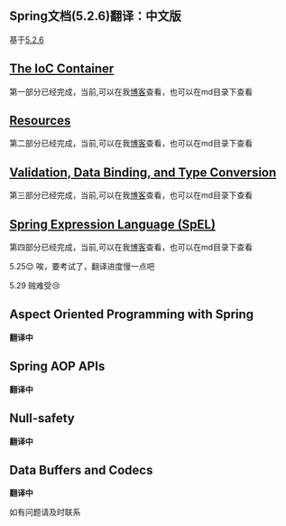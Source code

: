  Spring文档(5.2.6)翻译：中文版
---
基于[5.2.6](https://docs.spring.io/spring/docs/5.2.6.RELEASE/spring-framework-reference/core.html)
## [The IoC Container](https://www.hellooooo.top/blog/43)

第一部分已经完成，当前,可以在我[博客](https://www.hellooooo.top/blog/43 )查看，也可以在md目录下查看

## [Resources](https://www.hellooooo.top/blog/44)

第二部分已经完成，当前,可以在我[博客](https://www.hellooooo.top/blog/44 )查看，也可以在md目录下查看


## [Validation, Data Binding, and Type Conversion](https://www.hellooooo.top/blog/45 )

第三部分已经完成，当前,可以在我[博客](https://www.hellooooo.top/blog/45 )查看，也可以在md目录下查看

## [Spring Expression Language (SpEL)](https://www.hellooooo.top/blog/46 )

第四部分已经完成，当前,可以在我[博客](https://www.hellooooo.top/blog/46 )查看，也可以在md目录下查看

5.25:relieved:
唉，要考试了，翻译进度慢一点吧

5.29 贼难受​:cry:​

## Aspect Oriented Programming with Spring
**翻译中**

## Spring AOP APIs
**翻译中**

## Null-safety
**翻译中**

## Data Buffers and Codecs
**翻译中**

如有问题请及时联系